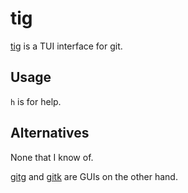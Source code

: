 tig
===

[tig](https://github.com/jonas/tig) is a TUI interface for git.

## Usage

`h` is for help.

## Alternatives

None that I know of.

[gitg](https://wiki.gnome.org/Apps/Gitg/) and [gitk](http://git-scm.com/docs/gitk) are GUIs on the other hand.
